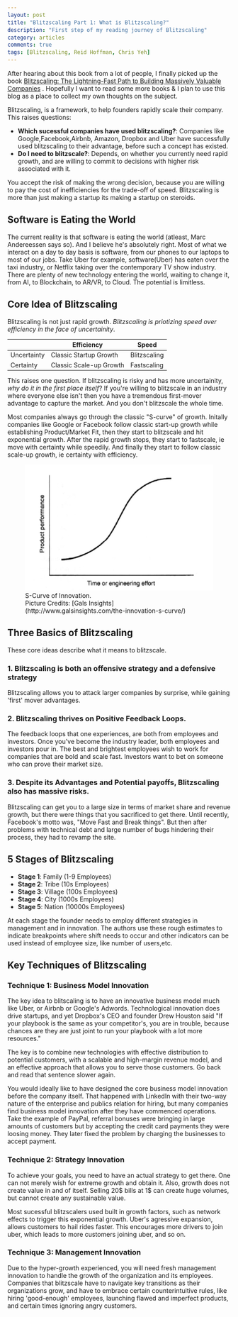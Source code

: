 ```yaml
---
layout: post
title: "Blitzscaling Part 1: What is Blitzscaling?"
description: "First step of my reading journey of Blitzscaling"
category: articles
comments: true
tags: [Blitzscaling, Reid Hoffman, Chris Yeh]
---
```

After hearing about this book from a lot of people, I finally picked up the book [Blitzscaling: The Lightning-Fast Path to Building Massively Valuable Companies](https://www.amazon.com/Blitzscaling-Lightning-Fast-Path-Building-Massively/dp/0008303630) . Hopefully I want to read some more books & I plan to use this blog as a place to collect my own thoughts on the subject.

Blitzscaling, is a framework, to help founders rapidly scale their company. This raises questions:
- **Which sucessful companies have used blitzscaling?**: Companies like Google,Facebook,Airbnb, Amazon, Dropbox and Uber have successfully used blitzscaling to their advantage, before such a concept has existed.
- **Do I need to blitzscale?**: Depends, on whether you currently need rapid growth, and are willing to commit to decisions with higher risk associated with it.

You accept the risk of making the wrong decision, because you are willing to pay the cost of inefficiencies for the trade-off of speed. Blitzscaling is more than just making a startup its making a startup on steroids.

## Software is Eating the World

The current reality is that software is eating the world (atleast, Marc Andereessen says so). And I believe he's absolutely right. Most of what we interact on a day to day basis is software, from our phones to our laptops to most of our jobs. Take Uber for example, software(Uber) has eaten over the taxi industry, or Netflix taking over the contemporary TV show industry. There are plenty of new technology entering the world, waiting to change it, from AI, to Blockchain, to AR/VR, to Cloud. The potential is limitless.

## Core Idea of Blitzscaling

Blitzscaling is not just rapid growth. *Blitzscaling is priotizing speed over efficiency in the face of uncertainity*.

|   | Efficiency   | Speed   |
|---|---|---|
|Uncertainty   | Classic Startup Growth  | Blitzscaling   |
|Certainty   | Classic Scale-up Growth   | Fastscaling  |

This raises one question. If blitzscaling is risky and has more uncertainity, *why do it in the first place itself*? If you're willing to blitzscale in an industry where everyone else isn't then you have a tremendous first-mover advantage to capture the market. And you don't blitzscale the whole time.

Most companies always go through the classic "S-curve" of growth. Initally companies like Google or Facebook follow classic start-up growth while establishing Product/Market Fit, then they start to blitzscale and hit exponential growth. After the rapid growth stops, they start to fastscale, ie move with certainty while speedily. And finally they start to follow classic scale-up growth, ie certainty with efficiency.

<figure>
        <img src="/images/S-Curve.png">
        <figcaption> S-Curve of Innovation. <br>
        Picture Credits: [Gals Insights](http://www.galsinsights.com/the-innovation-s-curve/)</figcaption>
</figure>


## Three Basics of Blitzscaling

These core ideas describe what it means to blitzscale.
### 1. Blitzscaling is both an offensive strategy and a defensive strategy

Blitzscaling allows you to attack larger companies by surprise, while gaining 'first' mover advantages.

### 2. Blitzscaling thrives on Positive Feedback Loops.

The feedback loops that one experiences, are both from employees and investors. Once you've become the industry leader, both employees and investors pour in. The best and brightest employees wish to work for companies that are bold and scale fast. Investors want to bet on someone who can prove their market size.

### 3. Despite its Advantages and Potential payoffs, Blitzscaling also has massive risks.

Blitzscaling can get you to a large size in terms of market share and revenue growth, but there were things that you sacrificed to get there. Until recently, Facebook's motto was, "Move Fast and Break things". But then after problems with technical debt and large number of bugs hindering their process, they had to revamp the site.

## 5 Stages of Blitzscaling

- **Stage 1**: Family (1-9 Employees)
- **Stage 2**: Tribe (10s Employees)
- **Stage 3**: Village (100s Employees)
- **Stage 4**: City (1000s Employees)
- **Stage 5**: Nation (10000s Employees)

At each stage the founder needs to employ different strategies in management and in innovation. The authors use these rough estimates to indicate breakpoints where shift needs to occur and other indicators can be used instead of employee size, like number of users,etc.

## Key Techniques of Blitzscaling

### Technique 1: Business Model Innovation

The key idea to blitscaling is to have an innovative business model much like Uber, or Airbnb or Google's Adwords. Technological innovation does drive startups, and yet Dropbox's CEO and founder Drew Houston said "If your playbook is the same as your competitor's, you are in trouble, because chances are they are just joint to run your playbook with a lot more resources."

The key is to combine new technologies with effective distribution to potential customers, with a scalable and high-margin revenue model, and an effective approach that allows you to serve those customers. Go back and read that sentence slower again.

You would ideally like to have designed the core business model innovation before the company itself. That happened with LinkedIn with their two-way nature of the enterprise and publics relation for hiring, but many companies find business model innovation after they have commenced operations. Take the example of PayPal, referral bonuses were bringing in large amounts of customers but by accepting the credit card payments they were loosing money. They later fixed the problem by charging the businesses to accept payment.

### Technique 2: Strategy Innovation

To achieve your goals, you need to have an actual strategy to get there. One can not merely wish for extreme growth and obtain it. Also, growth does not create value in and of itself. Selling 20$ bills at 1$ can create huge volumes, but cannot create any sustainable value.

Most sucessful blitzscalers used built in growth factors, such as network effects to trigger this exponential growth. Uber's agressive expansion, allows customers to hail rides faster. This encourages more drivers to join uber, which leads to more customers joining uber, and so on.

### Technique 3: Management Innovation

Due to the hyper-growth experienced, you will need fresh management innovation to handle the growth of the organization and its employees. Companies that blitzscale have to navigate key transitions as their organizations grow, and have to embrace certain counterintuitive rules, like hiring 'good-enough' employees, launching flawed and imperfect products, and certain times ignoring angry customers.
